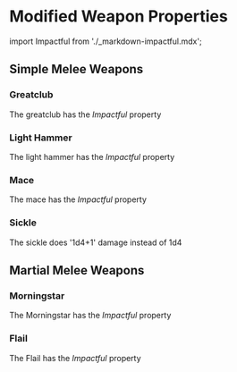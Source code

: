 # Modified Weapon Properties

import Impactful from './_markdown-impactful.mdx';

## Simple Melee Weapons

### Greatclub

The greatclub has the _Impactful_ property

<Impactful />

### Light Hammer


The light hammer has the _Impactful_ property

<Impactful />

### Mace

The mace has the _Impactful_ property

<Impactful />

### Sickle

The sickle does '1d4+1' damage instead of 1d4

## Martial Melee Weapons

### Morningstar

The Morningstar has the _Impactful_ property

<Impactful />

### Flail

The Flail has the _Impactful_ property

<Impactful />
